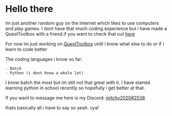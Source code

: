 # Hello there

Im just another random guy on the internet which likes to use computers and play games. I dont have that much coding experience but i have made a QuestToolbox with a friend if you want to check that out [here](https://github.com/mitchv2020/QuestToolbox/releases)

For now im just working on [QuestToolbox](https://github.com/mitchv2020/QuestToolbox/releases) until i know what else to do or if i learn to code better

The coding languages i know so far:

    - Batch
    - Python (i dont know a whole lot)

I know batch the most but im still not that great with it. I have started learning python in school recently so hopefully i get better at that.

If you want to message me here is my Discord: [mitchv2020#2538](https://discord.com/users/330282620833366016)

thats basically all i have to say so yeah. cya!

<!--
**mitchv2020/mitchv2020** is a ✨ _special_ ✨ repository because its `README.md` (this file) appears on your GitHub profile.

Here are some ideas to get you started:

- 🔭 I’m currently working on ...
- 🌱 I’m currently learning ...
- 👯 I’m looking to collaborate on ...
- 🤔 I’m looking for help with ...
- 💬 Ask me about ...
- 📫 How to reach me: ...
- 😄 Pronouns: ...
- ⚡ Fun fact: ...
-->
